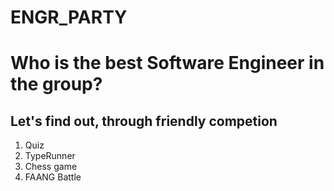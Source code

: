 # ENGR_PARTY

# Who is the best Software Engineer in the group?
## Let's find out, through friendly competion

1. Quiz
2. TypeRunner
3. Chess game
4. FAANG Battle


